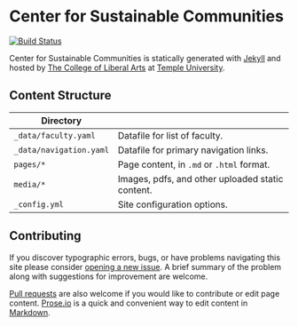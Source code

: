 # Center for Sustainable Communities

[![Build Status][travis-img]][travis]

Center for Sustainable Communities is statically generated with [Jekyll](https://jekyllrb.com) and hosted by [The College of Liberal Arts](https://liberalarts.temple.edu) at [Temple University](https://temple.edu).

## Content Structure

| Directory |  |
| --- | --- |
| ````_data/faculty.yaml```` | Datafile for list of faculty. |
| ````_data/navigation.yaml```` | Datafile for primary   navigation links. |
| ````pages/*```` | Page content, in ````.md```` or ````.html```` format. |
| ````media/*```` | Images, pdfs, and other uploaded static content. |
| ````_config.yml```` | Site configuration options. |

## Contributing

If you discover typographic errors, bugs, or have problems navigating this site please consider [opening a new issue][issue]. A brief summary of the problem along with suggestions for improvement are welcome.

[Pull requests][pr] are also welcome if you would like to contribute or edit page content. [Prose.io][prose] is a quick and convenient way to edit content in [Markdown][md].


[travis]: https://travis-ci.org/TULiberalArts/Center-for-Sustainable-Communities
[travis-img]: https://travis-ci.org/TULiberalArts/Center-for-Sustainable-Communities.svg?branch=master
[jekyll]: https://https://jekyllrb.com
[issue]: https://github.com/TULiberalArts/Center-for-Sustainable-Communities/issues
[pr]: https://help.github.com/articles/about-pull-requests/
[prose]: https://prose.io/#TULiberalArts/Center-for-Sustainable-Communities
[md]: http://whatismarkdown.com/
